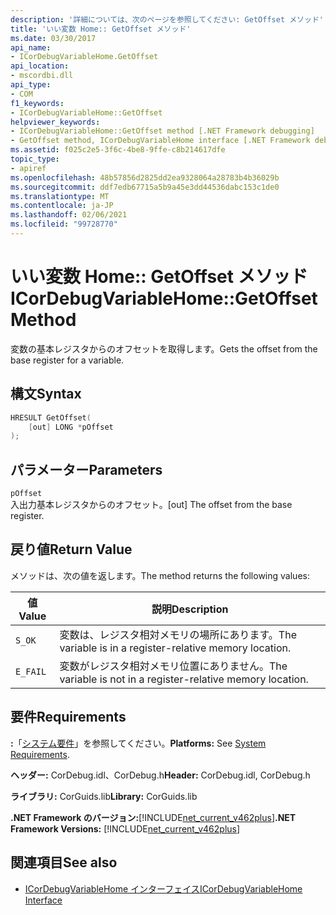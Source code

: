 ```yaml
---
description: '詳細については、次のページを参照してください: GetOffset メソッド'
title: 'いい変数 Home:: GetOffset メソッド'
ms.date: 03/30/2017
api_name:
- ICorDebugVariableHome.GetOffset
api_location:
- mscordbi.dll
api_type:
- COM
f1_keywords:
- ICorDebugVariableHome::GetOffset
helpviewer_keywords:
- ICorDebugVariableHome::GetOffset method [.NET Framework debugging]
- GetOffset method, ICorDebugVariableHome interface [.NET Framework debugging]
ms.assetid: f025c2e5-3f6c-4be8-9ffe-c8b214617dfe
topic_type:
- apiref
ms.openlocfilehash: 48b57856d2825dd2ea9328064a28783b4b36029b
ms.sourcegitcommit: ddf7edb67715a5b9a45e3dd44536dabc153c1de0
ms.translationtype: MT
ms.contentlocale: ja-JP
ms.lasthandoff: 02/06/2021
ms.locfileid: "99728770"
---
```

# <a name="icordebugvariablehomegetoffset-method"></a><span data-ttu-id="b7b74-103">いい変数 Home:: GetOffset メソッド</span><span class="sxs-lookup"><span data-stu-id="b7b74-103">ICorDebugVariableHome::GetOffset Method</span></span>

<span data-ttu-id="b7b74-104">変数の基本レジスタからのオフセットを取得します。</span><span class="sxs-lookup"><span data-stu-id="b7b74-104">Gets the offset from the base register for a variable.</span></span>  
  
## <a name="syntax"></a><span data-ttu-id="b7b74-105">構文</span><span class="sxs-lookup"><span data-stu-id="b7b74-105">Syntax</span></span>  
  
```cpp  
HRESULT GetOffset(  
    [out] LONG *pOffset  
);  
```  
  
## <a name="parameters"></a><span data-ttu-id="b7b74-106">パラメーター</span><span class="sxs-lookup"><span data-stu-id="b7b74-106">Parameters</span></span>  

 `pOffset`  
 <span data-ttu-id="b7b74-107">入出力基本レジスタからのオフセット。</span><span class="sxs-lookup"><span data-stu-id="b7b74-107">[out] The offset from the base register.</span></span>  
  
## <a name="return-value"></a><span data-ttu-id="b7b74-108">戻り値</span><span class="sxs-lookup"><span data-stu-id="b7b74-108">Return Value</span></span>  

 <span data-ttu-id="b7b74-109">メソッドは、次の値を返します。</span><span class="sxs-lookup"><span data-stu-id="b7b74-109">The method returns the following values:</span></span>  
  
|<span data-ttu-id="b7b74-110">値</span><span class="sxs-lookup"><span data-stu-id="b7b74-110">Value</span></span>|<span data-ttu-id="b7b74-111">説明</span><span class="sxs-lookup"><span data-stu-id="b7b74-111">Description</span></span>|  
|-----------|-----------------|  
|`S_OK`|<span data-ttu-id="b7b74-112">変数は、レジスタ相対メモリの場所にあります。</span><span class="sxs-lookup"><span data-stu-id="b7b74-112">The variable is in a register-relative memory location.</span></span>|  
|`E_FAIL`|<span data-ttu-id="b7b74-113">変数がレジスタ相対メモリ位置にありません。</span><span class="sxs-lookup"><span data-stu-id="b7b74-113">The variable is not in a register-relative memory location.</span></span>|  
  
## <a name="requirements"></a><span data-ttu-id="b7b74-114">要件</span><span class="sxs-lookup"><span data-stu-id="b7b74-114">Requirements</span></span>  

 <span data-ttu-id="b7b74-115">**:**「[システム要件](../../get-started/system-requirements.md)」を参照してください。</span><span class="sxs-lookup"><span data-stu-id="b7b74-115">**Platforms:** See [System Requirements](../../get-started/system-requirements.md).</span></span>  
  
 <span data-ttu-id="b7b74-116">**ヘッダー:** CorDebug.idl、CorDebug.h</span><span class="sxs-lookup"><span data-stu-id="b7b74-116">**Header:** CorDebug.idl, CorDebug.h</span></span>  
  
 <span data-ttu-id="b7b74-117">**ライブラリ:** CorGuids.lib</span><span class="sxs-lookup"><span data-stu-id="b7b74-117">**Library:** CorGuids.lib</span></span>  
  
 <span data-ttu-id="b7b74-118">**.NET Framework のバージョン:**[!INCLUDE[net_current_v462plus](../../../../includes/net-current-v462plus-md.md)]</span><span class="sxs-lookup"><span data-stu-id="b7b74-118">**.NET Framework Versions:** [!INCLUDE[net_current_v462plus](../../../../includes/net-current-v462plus-md.md)]</span></span>  
  
## <a name="see-also"></a><span data-ttu-id="b7b74-119">関連項目</span><span class="sxs-lookup"><span data-stu-id="b7b74-119">See also</span></span>

- [<span data-ttu-id="b7b74-120">ICorDebugVariableHome インターフェイス</span><span class="sxs-lookup"><span data-stu-id="b7b74-120">ICorDebugVariableHome Interface</span></span>](icordebugvariablehome-interface.md)
